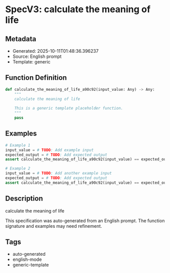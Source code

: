 # SpecV3: calculate the meaning of life

## Metadata
- Generated: 2025-10-11T01:48:36.396237
- Source: English prompt
- Template: generic

## Function Definition

```python
def calculate_the_meaning_of_life_a90c92(input_value: Any) -> Any:
    """
    calculate the meaning of life
    
    This is a generic template placeholder function.
    """
    pass
```

## Examples

```python
# Example 1
input_value = # TODO: Add example input
expected_output = # TODO: Add expected output
assert calculate_the_meaning_of_life_a90c92(input_value) == expected_output

# Example 2
input_value = # TODO: Add another example input
expected_output = # TODO: Add expected output
assert calculate_the_meaning_of_life_a90c92(input_value) == expected_output
```

## Description

calculate the meaning of life

This specification was auto-generated from an English prompt. 
The function signature and examples may need refinement.

## Tags
- auto-generated
- english-mode
- generic-template
